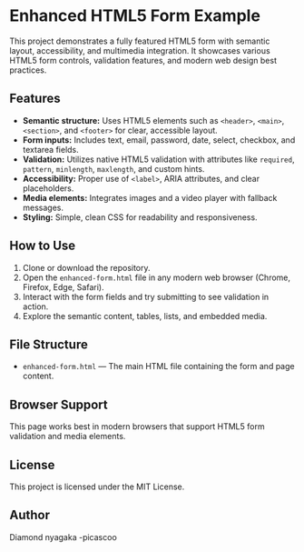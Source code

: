 # Enhanced HTML5 Form Example

This project demonstrates a fully featured HTML5 form with semantic layout, accessibility, and multimedia integration. It showcases various HTML5 form controls, validation features, and modern web design best practices.

## Features

- **Semantic structure:** Uses HTML5 elements such as `<header>`, `<main>`, `<section>`, and `<footer>` for clear, accessible layout.
- **Form inputs:** Includes text, email, password, date, select, checkbox, and textarea fields.
- **Validation:** Utilizes native HTML5 validation with attributes like `required`, `pattern`, `minlength`, `maxlength`, and custom hints.
- **Accessibility:** Proper use of `<label>`, ARIA attributes, and clear placeholders.
- **Media elements:** Integrates images and a video player with fallback messages.
- **Styling:** Simple, clean CSS for readability and responsiveness.

## How to Use

1. Clone or download the repository.
2. Open the `enhanced-form.html` file in any modern web browser (Chrome, Firefox, Edge, Safari).
3. Interact with the form fields and try submitting to see validation in action.
4. Explore the semantic content, tables, lists, and embedded media.

## File Structure

- `enhanced-form.html` — The main HTML file containing the form and page content.


## Browser Support

This page works best in modern browsers that support HTML5 form validation and media elements.


## License

This project is licensed under the MIT License.


## Author

Diamond nyagaka -picascoo

